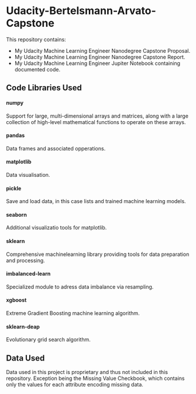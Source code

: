 # Udacity-Bertelsmann-Arvato-Capstone
This repository contains:
- My Udacity Machine Learning Engineer Nanodegree Capstone Proposal.
- My Udacity Machine Learning Engineer Nanodegree Capstone Report.
- My Udacity Machine Learning Engineer Jupiter Notebook containing documented code.

## Code Libraries Used

#### numpy
Support for large, multi-dimensional arrays and matrices, along with a large collection of high-level mathematical functions to operate on these arrays. 

#### pandas
Data frames and associated opperations. 

#### matplotlib
Data visualisation.

#### pickle
Save and load data, in this case lists and trained machine learning models. 

#### seaborn
Additional visualizatio tools for matplotlib.

#### sklearn
Comprehensive machinelearning library providing tools for data preparation and processing.

#### imbalanced-learn
Specialized module to adress data imbalance via resampling.

#### xgboost
Extreme Gradient Boosting machine learning algorithm. 
#### sklearn-deap
Evolutionary grid search algorithm. 

## Data Used
Data used in this project is proprietary and thus not included in this repository.
Exception being the Missing Value Checkbook, which contains only the values for each attribute encoding missing data. 
